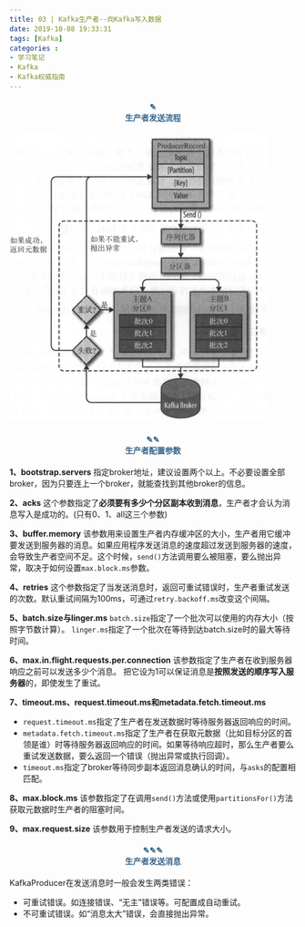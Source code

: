 ```yaml
---
title: 03 | Kafka生产者--向Kafka写入数据
date: 2019-10-08 19:33:31
tags: [Kafka]
categories :
- 学习笔记
- Kafka
- Kafka权威指南
---
```


#### <center><font color = "#36648B">✎</font><br/><font color = "#36648B">生产者发送流程</font></center>

![](Kafka权威指南_03_Kafka生产者--向Kafka写入数据\发送消息流程.png)

#### <center><font color = "#36648B">✎✎</font><br/><font color = "#36648B">生产者配置参数</font></center>
**1、bootstrap.servers**
指定broker地址，建议设置两个以上。不必要设置全部broker，因为只要连上一个broker，就能查找到其他broker的信息。

**2、acks**
这个参数指定了**必须要有多少个分区副本收到消息**，生产者才会认为消息写入是成功的。(只有0、1、all这三个参数)

**3、buffer.memory**
该参数用来设置生产者内存缓冲区的大小，生产者用它缓冲要发送到服务器的消息。如果应用程序发送消息的速度超过发送到服务器的速度，会导致生产者空间不足。这个时候，`send()`方法调用要么被阻塞，要么抛出异常，取决于如何设置`max.block.ms`参数。
    
**4、retries**
这个参数指定了当发送消息时，返回可重试错误时，生产者重试发送的次数。默认重试间隔为100ms，可通过`retry.backoff.ms`改变这个间隔。

**5、batch.size与linger.ms**
`batch.size`指定了一个批次可以使用的内存大小（按照字节数计算）。
`linger.ms`指定了一个批次在等待到达batch.size时的最大等待时间。

**6、max.in.flight.requests.per.connection**
该参数指定了生产者在收到服务器响应之前可以发送多少个消息。
把它设为1可以保证消息是**按照发送的顺序写入服务器**的，即使发生了重试。

**7、timeout.ms、request.timeout.ms和metadata.fetch.timeout.ms**
- `request.timeout.ms`指定了生产者在发送数据时等待服务器返回响应的时间。
- `metadata.fetch.timeout.ms`指定了生产者在获取元数据（比如目标分区的首领是谁）时等待服务器返回响应的时间。如果等待响应超时，那么生产者要么重试发送数据，要么返回一个错误（抛出异常或执行回调）。
- `timeout.ms`指定了broker等待同步副本返回消息确认的时间，与`asks`的配置相匹配。

**8、max.block.ms**
该参数指定了在调用`send()`方法或使用`partitionsFor()`方法获取元数据时生产者的阻塞时间。

**9、max.request.size**
该参数用于控制生产者发送的请求大小。

#### <center><font color = "#36648B">✎✎✎</font><br/><font color = "#36648B">生产者发送消息</font></center>
KafkaProducer在发送消息时一般会发生两类错误：
- 可重试错误。如连接错误、“无主”错误等。可配置成自动重试。
- 不可重试错误。如“消息太大”错误，会直接抛出异常。






